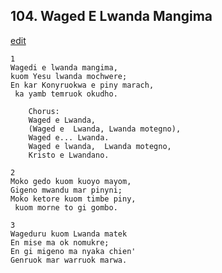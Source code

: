 
## 104.  Waged E Lwanda Mangima
[edit](https://docs.google.com/document/d/1cv7DYAb4C71ZK3KD3swPaLSwY_ZuBj%2Dy/edit?mode=html)



    1
    Wagedi e lwanda mangima, 
    kuom Yesu lwanda mochwere;
    En kar Konyruokwa e piny marach,
     ka yamb temruok okudho.

        Chorus:
        Waged e Lwanda, 
        (Waged e  Lwanda, Lwanda motegno),
        Waged e... Lwanda.
        Waged e lwanda,  Lwanda motegno,
        Kristo e Lwandano.

    2
    Moko gedo kuom kuoyo mayom, 
    Gigeno mwandu mar pinyni;
    Moko ketore kuom timbe piny,
     kuom morne to gi gombo.

    3
    Wageduru kuom Lwanda matek
    En mise ma ok nomukre;
    En gi migeno ma nyaka chien' 
    Genruok mar warruok marwa.
